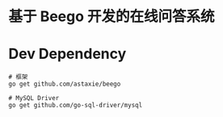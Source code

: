 # 基于 Beego 开发的在线问答系统


# Dev Dependency

```
# 框架
go get github.com/astaxie/beego

# MySQL Driver
go get github.com/go-sql-driver/mysql

```
